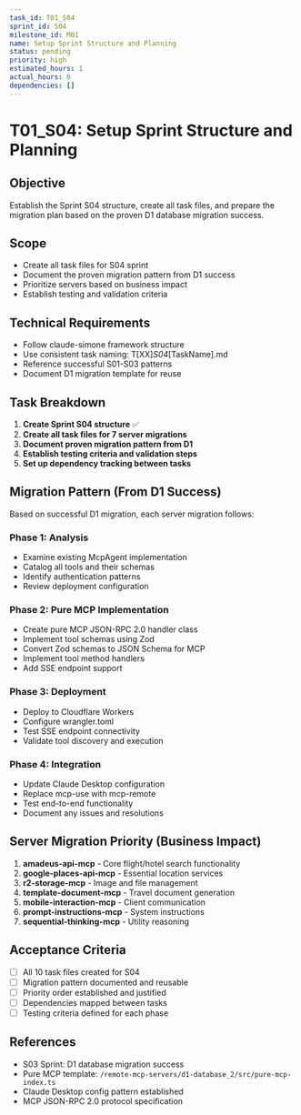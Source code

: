 ```yaml
---
task_id: T01_S04
sprint_id: S04
milestone_id: M01
name: Setup Sprint Structure and Planning
status: pending
priority: high
estimated_hours: 1
actual_hours: 0
dependencies: []
---
```


# T01_S04: Setup Sprint Structure and Planning

## Objective
Establish the Sprint S04 structure, create all task files, and prepare the migration plan based on the proven D1 database migration success.

## Scope
- Create all task files for S04 sprint
- Document the proven migration pattern from D1 success
- Prioritize servers based on business impact
- Establish testing and validation criteria

## Technical Requirements
- Follow claude-simone framework structure
- Use consistent task naming: T[XX]_S04_[TaskName].md
- Reference successful S01-S03 patterns
- Document D1 migration template for reuse

## Task Breakdown
1. **Create Sprint S04 structure** ✅
2. **Create all task files for 7 server migrations**
3. **Document proven migration pattern from D1**
4. **Establish testing criteria and validation steps**
5. **Set up dependency tracking between tasks**

## Migration Pattern (From D1 Success)
Based on successful D1 migration, each server migration follows:

### Phase 1: Analysis
- Examine existing McpAgent implementation
- Catalog all tools and their schemas
- Identify authentication patterns
- Review deployment configuration

### Phase 2: Pure MCP Implementation  
- Create pure MCP JSON-RPC 2.0 handler class
- Implement tool schemas using Zod
- Convert Zod schemas to JSON Schema for MCP
- Implement tool method handlers
- Add SSE endpoint support

### Phase 3: Deployment
- Deploy to Cloudflare Workers
- Configure wrangler.toml
- Test SSE endpoint connectivity
- Validate tool discovery and execution

### Phase 4: Integration
- Update Claude Desktop configuration
- Replace mcp-use with mcp-remote
- Test end-to-end functionality
- Document any issues and resolutions

## Server Migration Priority (Business Impact)
1. **amadeus-api-mcp** - Core flight/hotel search functionality
2. **google-places-api-mcp** - Essential location services
3. **r2-storage-mcp** - Image and file management
4. **template-document-mcp** - Travel document generation
5. **mobile-interaction-mcp** - Client communication
6. **prompt-instructions-mcp** - System instructions
7. **sequential-thinking-mcp** - Utility reasoning

## Acceptance Criteria
- [ ] All 10 task files created for S04
- [ ] Migration pattern documented and reusable
- [ ] Priority order established and justified
- [ ] Dependencies mapped between tasks
- [ ] Testing criteria defined for each phase

## References
- S03 Sprint: D1 database migration success
- Pure MCP template: `/remote-mcp-servers/d1-database_2/src/pure-mcp-index.ts`
- Claude Desktop config pattern established
- MCP JSON-RPC 2.0 protocol specification